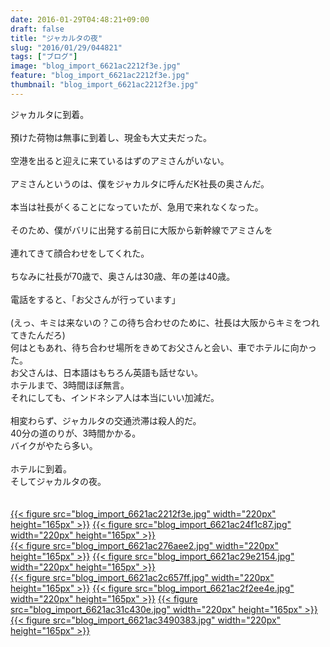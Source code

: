 ```yaml
---
date: 2016-01-29T04:48:21+09:00
draft: false
title: "ジャカルタの夜"
slug: "2016/01/29/044821"
tags: ["ブログ"]
image: "blog_import_6621ac2212f3e.jpg"
feature: "blog_import_6621ac2212f3e.jpg"
thumbnail: "blog_import_6621ac2212f3e.jpg"
---
```

ジャカルタに到着。<br/><br/>預けた荷物は無事に到着し、現金も大丈夫だった。<br/><br/>空港を出ると迎えに来ているはずのアミさんがいない。<br/><br/>アミさんというのは、僕をジャカルタに呼んだK社長の奥さんだ。<br/><br/>本当は社長がくることになっていたが、急用で来れなくなった。<br/><br/>そのため、僕がバリに出発する前日に大阪から新幹線でアミさんを<br/><br/>連れてきて顔合わせをしてくれた。<br/><br/>ちなみに社長が70歳で、奥さんは30歳、年の差は40歳。<br/><br/>電話をすると、「お父さんが行っています」<br/><br/>(えっ、キミは来ないの？この待ち合わせのために、社長は大阪からキミをつれてきたんだろ)<br/>何はともあれ、待ち合わせ場所をきめてお父さんと会い、車でホテルに向かった。<br/>お父さんは、日本語はもちろん英語も話せない。<br/>ホテルまで、3時間ほぼ無言。<br/>それにしても、インドネシア人は本当にいい加減だ。<br/><br/>相変わらず、ジャカルタの交通渋滞は殺人的だ。<br/>40分の道のりが、3時間かかる。<br/>バイクがやたら多い。<br/><br/>ホテルに到着。<br/>そしてジャカルタの夜。<br/><br/><br/><a href="blog_import_6621ac2364699.jpg">{{< figure src="blog_import_6621ac2212f3e.jpg" width="220px" height="165px" >}}</a> <a href="blog_import_6621ac26353c3.jpg">{{< figure src="blog_import_6621ac24f1c87.jpg" width="220px" height="165px" >}}</a><br/><a href="blog_import_6621ac28b219b.jpg">{{< figure src="blog_import_6621ac276aee2.jpg" width="220px" height="165px" >}}</a> <a href="blog_import_6621ac2b1ff31.jpg">{{< figure src="blog_import_6621ac29e2154.jpg" width="220px" height="165px" >}}</a><br/><a href="blog_import_6621ac2db814e.jpg">{{< figure src="blog_import_6621ac2c657ff.jpg" width="220px" height="165px" >}}</a> <a href="blog_import_6621ac306c3e4.jpg">{{< figure src="blog_import_6621ac2f2ee4e.jpg" width="220px" height="165px" >}}</a> <a href="blog_import_6621ac3311844.jpg">{{< figure src="blog_import_6621ac31c430e.jpg" width="220px" height="165px" >}}</a> <a href="blog_import_6621ac35d5d99.jpg">{{< figure src="blog_import_6621ac3490383.jpg" width="220px" height="165px" >}}</a><br/>

